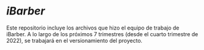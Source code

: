# _iBarber_
Este repositorio incluye los archivos que hizo el equipo de trabajo de iBarber.
A lo largo de los próximos 7 trimestres (desde el cuarto trimestre de 2022), se
trabajará en el versionamiento del proyecto.
